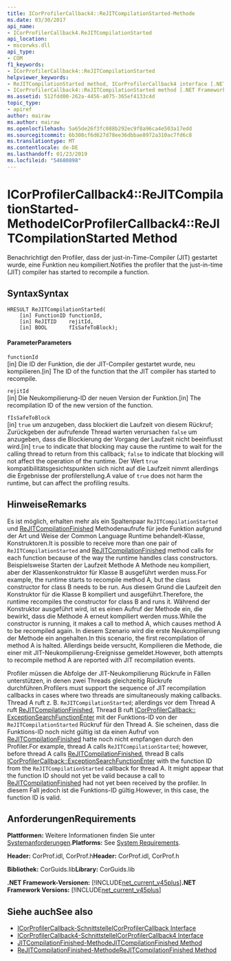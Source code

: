 ```yaml
---
title: ICorProfilerCallback4::ReJITCompilationStarted-Methode
ms.date: 03/30/2017
api_name:
- ICorProfilerCallback4.ReJITCompilationStarted
api_location:
- mscorwks.dll
api_type:
- COM
f1_keywords:
- ICorProfilerCallback4::ReJITCompilationStarted
helpviewer_keywords:
- ReJITCompilationStarted method, ICorProfilerCallback4 interface [.NET Framework profiling]
- ICorProfilerCallback4::ReJITCompilationStarted method [.NET Framework profiling]
ms.assetid: 512fdd00-262a-4456-a075-365ef4133c4d
topic_type:
- apiref
author: mairaw
ms.author: mairaw
ms.openlocfilehash: 5a65de26f3fc088b292ec9f8a96ca4e503a17edd
ms.sourcegitcommit: 6b308cf6d627d78ee36dbbae8972a310ac7fd6c8
ms.translationtype: MT
ms.contentlocale: de-DE
ms.lasthandoff: 01/23/2019
ms.locfileid: "54680898"
---
```

# <a name="icorprofilercallback4rejitcompilationstarted-method"></a><span data-ttu-id="417bc-102">ICorProfilerCallback4::ReJITCompilationStarted-Methode</span><span class="sxs-lookup"><span data-stu-id="417bc-102">ICorProfilerCallback4::ReJITCompilationStarted Method</span></span>
<span data-ttu-id="417bc-103">Benachrichtigt den Profiler, dass der just-in-Time-Compiler (JIT) gestartet wurde, eine Funktion neu kompiliert.</span><span class="sxs-lookup"><span data-stu-id="417bc-103">Notifies the profiler that the just-in-time (JIT) compiler has started to recompile a function.</span></span>  
  
## <a name="syntax"></a><span data-ttu-id="417bc-104">Syntax</span><span class="sxs-lookup"><span data-stu-id="417bc-104">Syntax</span></span>  
  
```  
HRESULT ReJITCompilationStarted(   
    [in] FunctionID functionId,  
    [in] ReJITID    rejitId,  
    [in] BOOL       fIsSafeToBlock);  
```  
  
#### <a name="parameters"></a><span data-ttu-id="417bc-105">Parameter</span><span class="sxs-lookup"><span data-stu-id="417bc-105">Parameters</span></span>  
 `functionId`  
 <span data-ttu-id="417bc-106">[in] Die ID der Funktion, die der JIT-Compiler gestartet wurde, neu kompilieren.</span><span class="sxs-lookup"><span data-stu-id="417bc-106">[in] The ID of the function that the JIT compiler has started to recompile.</span></span>  
  
 `rejitId`  
 <span data-ttu-id="417bc-107">[in] Die Neukompilierung-ID der neuen Version der Funktion.</span><span class="sxs-lookup"><span data-stu-id="417bc-107">[in] The recompilation ID of the new version of the function.</span></span>  
  
 `fIsSafeToBlock`  
 <span data-ttu-id="417bc-108">[in] `true` um anzugeben, dass blockiert die Laufzeit von diesem Rückruf; Zurückgeben der aufrufende Thread warten verursachen `false` um anzugeben, dass die Blockierung der Vorgang der Laufzeit nicht beeinflusst wird.</span><span class="sxs-lookup"><span data-stu-id="417bc-108">[in] `true` to indicate that blocking may cause the runtime to wait for the calling thread to return from this callback; `false` to indicate that blocking will not affect the operation of the runtime.</span></span> <span data-ttu-id="417bc-109">Der Wert `true` kompatibilitätsgesichtspunkten sich nicht auf die Laufzeit nimmt allerdings die Ergebnisse der profilerstellung.</span><span class="sxs-lookup"><span data-stu-id="417bc-109">A value of `true` does not harm the runtime, but can affect the profiling results.</span></span>  
  
## <a name="remarks"></a><span data-ttu-id="417bc-110">Hinweise</span><span class="sxs-lookup"><span data-stu-id="417bc-110">Remarks</span></span>  
 <span data-ttu-id="417bc-111">Es ist möglich, erhalten mehr als ein Spaltenpaar `ReJITCompilationStarted` und [ReJITCompilationFinished](../../../../docs/framework/unmanaged-api/profiling/icorprofilercallback4-rejitcompilationfinished-method.md) Methodenaufrufe für jede Funktion aufgrund der Art und Weise der Common Language Runtime behandelt-Klasse, Konstruktoren.</span><span class="sxs-lookup"><span data-stu-id="417bc-111">It is possible to receive more than one pair of `ReJITCompilationStarted` and [ReJITCompilationFinished](../../../../docs/framework/unmanaged-api/profiling/icorprofilercallback4-rejitcompilationfinished-method.md) method calls for each function because of the way the runtime handles class constructors.</span></span> <span data-ttu-id="417bc-112">Beispielsweise Starten der Laufzeit Methode A Methode neu kompiliert, aber der Klassenkonstruktor für Klasse B ausgeführt werden muss.</span><span class="sxs-lookup"><span data-stu-id="417bc-112">For example, the runtime starts to recompile method A, but the class constructor for class B needs to be run.</span></span> <span data-ttu-id="417bc-113">Aus diesem Grund die Laufzeit den Konstruktor für die Klasse B kompiliert und ausgeführt.</span><span class="sxs-lookup"><span data-stu-id="417bc-113">Therefore, the runtime recompiles the constructor for class B and runs it.</span></span> <span data-ttu-id="417bc-114">Während der Konstruktor ausgeführt wird, ist es einen Aufruf der Methode ein, die bewirkt, dass die Methode A erneut kompiliert werden muss.</span><span class="sxs-lookup"><span data-stu-id="417bc-114">While the constructor is running, it makes a call to method A, which causes method A to be recompiled again.</span></span> <span data-ttu-id="417bc-115">In diesem Szenario wird die erste Neukompilierung der Methode ein angehalten.</span><span class="sxs-lookup"><span data-stu-id="417bc-115">In this scenario, the first recompilation of method A is halted.</span></span> <span data-ttu-id="417bc-116">Allerdings beide versucht, Kompilieren die Methode, die einer mit JIT-Neukompilierung-Ereignisse gemeldet.</span><span class="sxs-lookup"><span data-stu-id="417bc-116">However, both attempts to recompile method A are reported with JIT recompilation events.</span></span>  
  
 <span data-ttu-id="417bc-117">Profiler müssen die Abfolge der JIT-Neukompilierung Rückrufe in Fällen unterstützen, in denen zwei Threads gleichzeitig Rückrufe durchführen.</span><span class="sxs-lookup"><span data-stu-id="417bc-117">Profilers must support the sequence of JIT recompilation callbacks in cases where two threads are simultaneously making callbacks.</span></span> <span data-ttu-id="417bc-118">Thread A ruft z. B. `ReJITCompilationStarted`; allerdings vor dem Thread A ruft [ReJITCompilationFinished](../../../../docs/framework/unmanaged-api/profiling/icorprofilercallback4-rejitcompilationfinished-method.md), Thread B ruft [ICorProfilerCallback:: ExceptionSearchFunctionEnter](../../../../docs/framework/unmanaged-api/profiling/icorprofilercallback-exceptionsearchfunctionenter-method.md) mit der Funktions-ID von der `ReJITCompilationStarted` Rückruf für den Thread A. Sie scheinen, dass die Funktions-ID noch nicht gültig ist da einen Aufruf von [ReJITCompilationFinished](../../../../docs/framework/unmanaged-api/profiling/icorprofilercallback4-rejitcompilationfinished-method.md) hatte noch nicht empfangen durch den Profiler.</span><span class="sxs-lookup"><span data-stu-id="417bc-118">For example, thread A calls `ReJITCompilationStarted`; however, before thread A calls [ReJITCompilationFinished](../../../../docs/framework/unmanaged-api/profiling/icorprofilercallback4-rejitcompilationfinished-method.md), thread B calls [ICorProfilerCallback::ExceptionSearchFunctionEnter](../../../../docs/framework/unmanaged-api/profiling/icorprofilercallback-exceptionsearchfunctionenter-method.md) with the function ID from the `ReJITCompilationStarted` callback for thread A. It might appear that the function ID should not yet be valid because a call to [ReJITCompilationFinished](../../../../docs/framework/unmanaged-api/profiling/icorprofilercallback4-rejitcompilationfinished-method.md) had not yet been received by the profiler.</span></span> <span data-ttu-id="417bc-119">In diesem Fall jedoch ist die Funktions-ID gültig.</span><span class="sxs-lookup"><span data-stu-id="417bc-119">However, in this case, the function ID is valid.</span></span>  
  
## <a name="requirements"></a><span data-ttu-id="417bc-120">Anforderungen</span><span class="sxs-lookup"><span data-stu-id="417bc-120">Requirements</span></span>  
 <span data-ttu-id="417bc-121">**Plattformen:** Weitere Informationen finden Sie unter [Systemanforderungen](../../../../docs/framework/get-started/system-requirements.md).</span><span class="sxs-lookup"><span data-stu-id="417bc-121">**Platforms:** See [System Requirements](../../../../docs/framework/get-started/system-requirements.md).</span></span>  
  
 <span data-ttu-id="417bc-122">**Header:** CorProf.idl, CorProf.h</span><span class="sxs-lookup"><span data-stu-id="417bc-122">**Header:** CorProf.idl, CorProf.h</span></span>  
  
 <span data-ttu-id="417bc-123">**Bibliothek:** CorGuids.lib</span><span class="sxs-lookup"><span data-stu-id="417bc-123">**Library:** CorGuids.lib</span></span>  
  
 <span data-ttu-id="417bc-124">**.NET Framework-Versionen:** [!INCLUDE[net_current_v45plus](../../../../includes/net-current-v45plus-md.md)]</span><span class="sxs-lookup"><span data-stu-id="417bc-124">**.NET Framework Versions:** [!INCLUDE[net_current_v45plus](../../../../includes/net-current-v45plus-md.md)]</span></span>  
  
## <a name="see-also"></a><span data-ttu-id="417bc-125">Siehe auch</span><span class="sxs-lookup"><span data-stu-id="417bc-125">See also</span></span>
- [<span data-ttu-id="417bc-126">ICorProfilerCallback-Schnittstelle</span><span class="sxs-lookup"><span data-stu-id="417bc-126">ICorProfilerCallback Interface</span></span>](../../../../docs/framework/unmanaged-api/profiling/icorprofilercallback-interface.md)
- [<span data-ttu-id="417bc-127">ICorProfilerCallback4-Schnittstelle</span><span class="sxs-lookup"><span data-stu-id="417bc-127">ICorProfilerCallback4 Interface</span></span>](../../../../docs/framework/unmanaged-api/profiling/icorprofilercallback4-interface.md)
- [<span data-ttu-id="417bc-128">JITCompilationFinished-Methode</span><span class="sxs-lookup"><span data-stu-id="417bc-128">JITCompilationFinished Method</span></span>](../../../../docs/framework/unmanaged-api/profiling/icorprofilercallback-jitcompilationfinished-method.md)
- [<span data-ttu-id="417bc-129">ReJITCompilationFinished-Methode</span><span class="sxs-lookup"><span data-stu-id="417bc-129">ReJITCompilationFinished Method</span></span>](../../../../docs/framework/unmanaged-api/profiling/icorprofilercallback4-rejitcompilationfinished-method.md)
